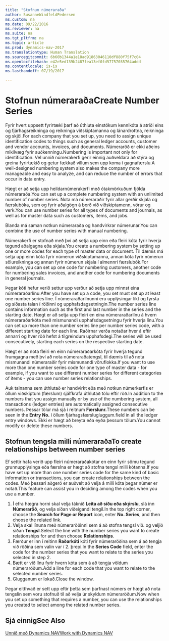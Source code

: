 ```yaml
---
title: "Stofnun númeraraða"
author: SusanneWindfeldPedersen
ms.custom: na
ms.date: 09/22/2016
ms.reviewer: na
ms.suite: na
ms.tgt_pltfrm: na
ms.topic: article
ms.prod: dynamics-nav-2017
ms.translationtype: Human Translation
ms.sourcegitcommit: 6b60b1344a1e18ad91863046110df880f75f7c04
ms.openlocfilehash: e42e5ed139b2487fea13ef0fd57757035764addd
ms.contentlocale: is-is
ms.lasthandoff: 07/19/2017

---
```


# <a name="create-number-series"></a><span data-ttu-id="b0ae1-102">Stofnun númeraraða</span><span class="sxs-lookup"><span data-stu-id="b0ae1-102">Create Number Series</span></span>

<span data-ttu-id="b0ae1-103">Fyrir hvert uppsett fyrirtæki þarf að úthluta einstökum kennikóta á atriði eins og fjárhagsreikninga og reikninga viðskiptamanna og lánardrottna, reikninga og skjöl.</span><span class="sxs-lookup"><span data-stu-id="b0ae1-103">For each company that you set up, you need to assign unique identification codes to things such as general ledger accounts, customer and vendor accounts, invoices, and documents.</span></span> <span data-ttu-id="b0ae1-104">Númeraröð er ekki aðeins mikilvæg fyrir auðkenningu.</span><span class="sxs-lookup"><span data-stu-id="b0ae1-104">Numbering is important not only for identification.</span></span> <span data-ttu-id="b0ae1-105">Vel unnið númerakerfi gerir einnig auðveldara að stýra og greina fyrirtækið og getur fækkað villum sem upp koma í gagnafærslu.</span><span class="sxs-lookup"><span data-stu-id="b0ae1-105">A well-designed numbering system also makes the company more manageable and easy to analyze, and can reduce the number of errors that occur in data entry.</span></span>

<span data-ttu-id="b0ae1-106">Hægt er að setja upp heildarnúmerakerfi með ótakmörkuðum fjölda númeraraða.</span><span class="sxs-lookup"><span data-stu-id="b0ae1-106">You can set up a complete numbering system with an unlimited number of number series.</span></span> <span data-ttu-id="b0ae1-107">Nota má númeraraðir fyrir allar gerðir skjala og færslubóka, sem og fyrir aðalgögn á borð við viðskiptamenn, vörur og verk.</span><span class="sxs-lookup"><span data-stu-id="b0ae1-107">You can use number series for all types of documents and journals, as well as for master data such as customers, items, and jobs.</span></span>

<span data-ttu-id="b0ae1-108">Blanda má saman notkun númeraraða og handvirkrar númerunar.</span><span class="sxs-lookup"><span data-stu-id="b0ae1-108">You can combine the use of number series with manual numbering.</span></span>

<span data-ttu-id="b0ae1-109">Númerakerfi er stofnað með því að setja upp einn eða fleiri kóta fyrir hverja tegund aðalgagna eða skjala.</span><span class="sxs-lookup"><span data-stu-id="b0ae1-109">You create a numbering system by setting up one or more codes for each type of master data or document.</span></span> <span data-ttu-id="b0ae1-110">Til dæmis má setja upp einn kóta fyrir númerun viðskiptamanna, annan kóta fyrir númerun sölureikninga og annan fyrir númerun skjala í almennri færslubók.</span><span class="sxs-lookup"><span data-stu-id="b0ae1-110">For example, you can set up one code for numbering customers, another code for numbering sales invoices, and another code for numbering documents in general journals.</span></span>

<span data-ttu-id="b0ae1-111">Þegar kóti hefur verið settur upp verður að setja upp minnst eina númeraraðarlínu.</span><span class="sxs-lookup"><span data-stu-id="b0ae1-111">After you have set up a code, you set must set up at least one number series line.</span></span> <span data-ttu-id="b0ae1-112">Í númeraraðarlínunni eru upplýsingar líkt og fyrsta og síðasta talan í röðinni og upphafsdagsetningin.</span><span class="sxs-lookup"><span data-stu-id="b0ae1-112">The number series line contains information such as the first and last number in the series and the starting date.</span></span> <span data-ttu-id="b0ae1-113">Hægt er að setja upp fleiri en eina númeraraðarlínu á hvern númeraraðarkóta með mismunandi upphafsdagsetningu fyrir hverja línu.</span><span class="sxs-lookup"><span data-stu-id="b0ae1-113">You can set up more than one number series line per number series code, with a different starting date for each line.</span></span> <span data-ttu-id="b0ae1-114">Raðirnar verða notaðar hver á eftir annarri og hver röð hefst á tilgreindum upphafsdegi.</span><span class="sxs-lookup"><span data-stu-id="b0ae1-114">The series will be used consecutively, starting each series on the respective starting date.</span></span>

<span data-ttu-id="b0ae1-115">Hægt er að nota fleiri en einn númeraraðarkóta fyrir hverja tegund frumgagna með því að nota númeraraðatengsl, til dæmis til að nota mismunandi númeraraðir fyrir mismunandi vöruflokka.</span><span class="sxs-lookup"><span data-stu-id="b0ae1-115">If you want to use more than one number series code for one type of master data - for example, if you want to use different number series for different categories of items - you can use number series relationships.</span></span>

<span data-ttu-id="b0ae1-116">Auk talnanna sem úthlutað er handvirkt eða með notkun númerkerfis er öllum viðskiptum (færslum) sjálfkrafa úthlutað tölu eftir röð.</span><span class="sxs-lookup"><span data-stu-id="b0ae1-116">In addition to the numbers that you assign manually or by use of the numbering system, all transactions (ledger entries) are automatically assigned consecutive numbers.</span></span> <span data-ttu-id="b0ae1-117">Þessar tölur má sjá í reitnum **Færslunr.**</span><span class="sxs-lookup"><span data-stu-id="b0ae1-117">These numbers can be seen in the **Entry No.**</span></span> <span data-ttu-id="b0ae1-118">í öllum fjárhagsfærslugluggum.</span><span class="sxs-lookup"><span data-stu-id="b0ae1-118">field in all the ledger entry windows.</span></span> <span data-ttu-id="b0ae1-119">Ekki er hægt að breyta eða eyða þessum tölum.</span><span class="sxs-lookup"><span data-stu-id="b0ae1-119">You cannot modify or delete these numbers.</span></span>

## <a name="to-create-relationships-between-number-series"></a><span data-ttu-id="b0ae1-120">Stofnun tengsla milli númeraraða</span><span class="sxs-lookup"><span data-stu-id="b0ae1-120">To create relationships between number series</span></span>
<span data-ttu-id="b0ae1-121">Ef settir hafa verið upp fleiri númeraraðakótar en einn fyrir sömu tegund grunnupplýsinga eða færslna er hægt að stofna tengsl milli kótanna.</span><span class="sxs-lookup"><span data-stu-id="b0ae1-121">If you have set up more than one number series code for the same kind of basic information or transactions, you can create relationships between the codes.</span></span> <span data-ttu-id="b0ae1-122">Með þessari aðgerð er auðvelt að velja á milli kóta þegar númer er notað.</span><span class="sxs-lookup"><span data-stu-id="b0ae1-122">This feature can assist you in deciding among the codes when you use a number.</span></span>

1. <span data-ttu-id="b0ae1-123">Í efra hægra horni skal velja táknið **Leita að síðu eða skýrslu**, slá inn **Númeraröð**, og velja síðan viðeigandi tengil.</span><span class="sxs-lookup"><span data-stu-id="b0ae1-123">In the top right corner, choose the **Search for Page or Report** icon, enter **No. Series**, and then choose the related link.</span></span>
2. <span data-ttu-id="b0ae1-124">Velja skal línuna með númeraröðinni sem á að stofna tengsl við. og veljið síðan **Tengsl**.</span><span class="sxs-lookup"><span data-stu-id="b0ae1-124">Select the line with the number series you want to create relationships for and then choose **Relationships**.</span></span>
3. <span data-ttu-id="b0ae1-125">Færður er inn í reitinn **Raðarkóti** kóti fyrir númeraröðina sem á að tengja við röðina sem valin var í 2. þrepi.</span><span class="sxs-lookup"><span data-stu-id="b0ae1-125">In the **Series Code** field, enter the code for the number series that you want to relate to the series you selected in step 2.</span></span>
4. <span data-ttu-id="b0ae1-126">Bætt er við línu fyrir hvern kóta sem á að tengja völdum númeraröðum.</span><span class="sxs-lookup"><span data-stu-id="b0ae1-126">Add a line for each code that you want to relate to the selected number series.</span></span>
5. <span data-ttu-id="b0ae1-127">Glugganum er lokað.</span><span class="sxs-lookup"><span data-stu-id="b0ae1-127">Close the window.</span></span>

<span data-ttu-id="b0ae1-128">Þegar eitthvað er sett upp eftir þetta sem þarfnast númers er hægt að nota tengslin sem voru stofnuð til að velja úr skyldum númeraröðum.</span><span class="sxs-lookup"><span data-stu-id="b0ae1-128">Now when you set up something that requires a number, you can use the relationships you created to select among the related number series.</span></span>

## <a name="see-also"></a><span data-ttu-id="b0ae1-129">Sjá einnig</span><span class="sxs-lookup"><span data-stu-id="b0ae1-129">See Also</span></span>
[<span data-ttu-id="b0ae1-130">Unnið með Dynamics NAV</span><span class="sxs-lookup"><span data-stu-id="b0ae1-130">Work with Dynamics NAV</span></span>](ui-work-product.md)

